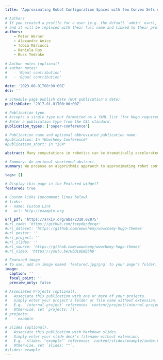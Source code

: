 ```yaml
---
title: 'Approximating Robot Configuration Spaces with few Convex Sets using Clique Covers of Visibility Graphs'

# Authors
# If you created a profile for a user (e.g. the default `admin` user), write the username (folder name) here
# and it will be replaced with their full name and linked to their profile.
authors:
    - Peter Werner
    - Alexandre Amice
    - Tobia Marcucci
    - Daniela Rus
    - Russ Tedrake
    
# Author notes (optional)
# author_notes:
#   - 'Equal contribution'
#   - 'Equal contribution'

date: '2023-08-01T00:00:00Z'
doi: ''

# Schedule page publish date (NOT publication's date).
publishDate: '2017-01-01T00:00:00Z'

# Publication type.
# Accepts a single type but formatted as a YAML list (for Hugo requirements).
# Enter a publication type from the CSL standard.
publication_types: ['paper-conference']

# Publication name and optional abbreviated publication name.
#publication: In *Wowchemy Conference*
#publication_short: In *ICW*

abstract: Many computations in robotics can be dramatically accelerated if the robot configuration space is described as a collection of simple sets. For example, recently developed motion planners rely on a convex decomposition of the free space to design collision-free trajectories using fast convex optimization. In this work, we present an efficient method for approximately covering complex configuration spaces with a small number of polytopes.The approach constructs a visibility graph using sampling and generates a clique cover of this graph to find clusters of samples that have mutual line of sight. These clusters are then inflated into large, full-dimensional, polytopes. We evaluate our method on a variety of robotic systems and show that it consistently covers larger portions of free configuration space, with fewer polytopes, and in a fraction of the time compared to previous methods.

# Summary. An optional shortened abstract.
summary: We propose an algorithmic appraoch to approximating robot configuration space with a small collection of convex sets. First, the algorithm constructs a visibility graph using sampling, then a small clique cover of the visibility graph is computed, and finally the cliques are inflated to full-dimensional polytopes that are collision free. <font size="4"> <br> *[arXiv, 2023]*</font>

tags: []

# Display this page in the Featured widget?
featured: true

# Custom links (uncomment lines below)
# links:
# - name: Custom Link
#   url: http://example.org

url_pdf: 'https://arxiv.org/abs/2310.02875'
#url_code: 'https://github.com/tseyde/decqn'
#url_dataset: 'https://github.com/wowchemy/wowchemy-hugo-themes'
#url_poster: ''
#url_project: ''
#url_slides: ''
#url_source: 'https://github.com/wowchemy/wowchemy-hugo-themes'
#url_video: 'https://youtu.be/HbDL8EWZ5h8'

# Featured image
# To use, add an image named `featured.jpg/png` to your page's folder.
image:
  caption: ''
  focal_point: ''
  preview_only: false

# Associated Projects (optional).
#   Associate this publication with one or more of your projects.
#   Simply enter your project's folder or file name without extension.
#   E.g. `internal-project` references `content/project/internal-project/index.md`.
#   Otherwise, set `projects: []`.
# projects:
#   - example

# Slides (optional).
#   Associate this publication with Markdown slides.
#   Simply enter your slide deck's filename without extension.
#   E.g. `slides: "example"` references `content/slides/example/index.md`.
#   Otherwise, set `slides: ""`.
#slides: example
---
```

<!-- 
{{% callout note %}}
Click the _Cite_ button above to demo the feature to enable visitors to import publication metadata into their reference management software.
{{% /callout %}}

{{% callout note %}}
Create your slides in Markdown - click the _Slides_ button to check out the example.
{{% /callout %}} -->

<!-- Add the publication's **full text** or **supplementary notes** here. You can use rich formatting such as including [code, math, and images](https://wowchemy.com/docs/content/writing-markdown-latex/). -->
